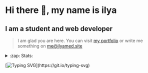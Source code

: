 # Hi there 👋, my name is ilya
## I am a student and web developer
<!-- ![I am a student and web developer](https://i.pinimg.com/originals/b9/ba/44/b9ba446cca2bb06ff1a8d49fd46581ed.jpg) -->

>I am glad you are here. You can visit [my portfolio](https://ilyamed.site/) or write me something on me@ilyamed.site 

<!-- - 🔭 I’m currently working on some pet projects
- 🤔 I’m looking for help with design...
- 🥅 2022 Goals: Find a job
- 💬 Ask me about my favourite movies 
 -->
 
<details>
  <summary>:zap: Stats:</summary>
<p><!-- https://github.com/anmol098/waka-readme-stats -->
  
![Profile Views](https://komarev.com/ghpvc/?username=Terro216&color=blueviolet)

<!--START_SECTION:waka-->
![Code Time](http://img.shields.io/badge/Code%20Time-0%20secs-blue)

**🐱 My GitHub Data** 

> 🏆 259 Contributions in the Year 2022
 > 
> 📦 128.2 kB Used in GitHub's Storage 
 > 
> 💼 Opted to Hire
 > 
> 📜 13 Public Repositories 
 > 
> 🔑 2 Private Repositories  
 > 
**I'm a Night 🦉** 

```text
🌞 Morning    39 commits     ██░░░░░░░░░░░░░░░░░░░░░░░   10.32% 
🌆 Daytime    65 commits     ████░░░░░░░░░░░░░░░░░░░░░   17.2% 
🌃 Evening    158 commits    ██████████░░░░░░░░░░░░░░░   41.8% 
🌙 Night      116 commits    ███████░░░░░░░░░░░░░░░░░░   30.69%

```


📊 **This Week I Spent My Time On** 

```text
⌚︎ Time Zone: Europe/Moscow

💬 Programming Languages: 
JavaScript               7 hrs 9 mins        ████████████████░░░░░░░░░   67.36% 
C++                      2 hrs 51 mins       ██████░░░░░░░░░░░░░░░░░░░   26.84% 
SCSS                     32 mins             █░░░░░░░░░░░░░░░░░░░░░░░░   5.06% 
CMake                    2 mins              ░░░░░░░░░░░░░░░░░░░░░░░░░   0.36% 
JSON                     2 mins              ░░░░░░░░░░░░░░░░░░░░░░░░░   0.35%

🔥 Editors: 
VS Code                  7 hrs 44 mins       ██████████████████░░░░░░░   72.8% 
CLion                    2 hrs 53 mins       ██████░░░░░░░░░░░░░░░░░░░   27.2%

🐱‍💻 Projects: 
ITLab-Projects-Front     7 hrs 43 mins       ██████████████████░░░░░░░   72.62% 
siaod                    2 hrs 53 mins       ██████░░░░░░░░░░░░░░░░░░░   27.2% 
Unknown Project          1 min               ░░░░░░░░░░░░░░░░░░░░░░░░░   0.18% 
mirea_siaod              0 secs              ░░░░░░░░░░░░░░░░░░░░░░░░░   0.0%

```


 Last Updated on 12/05/2022 18:51:23 UTC
<!--END_SECTION:waka-->
  
![GitHub stats](https://github-readme-stats.vercel.app/api?username=Terro216&show_icons=true&theme=darcula)  
</p>
</details>

[![Typing SVG](https://readme-typing-svg.herokuapp.com?color=%23204829&duration=7000&lines=Wake+up%2C+Neo...)](https://git.io/typing-svg)
